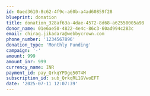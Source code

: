 ```yaml
---
id: 0aed3610-8c62-4f9c-a60b-a4ad60859f28
blueprint: donation
title: donation_328af63a-4dae-4572-8d68-a62550005a98
donor_name: 01e6ae50-4822-4e4c-86c3-60ad994c283c
email: chirag.jikadara@webbycrown.com
phone_number: '1234567896'
donation_type: 'Monthly Funding'
campaign: '-'
amount: 999
amount_inr: 999
currency_name: INR
payment_id: pay_QrkqYPDgq50T4M
subscription_id: sub_QrkqRL1GVwoEFT
date: '2025-07-11 12:07:39'
---
```

